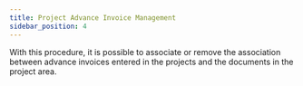 ```yaml
---
title: Project Advance Invoice Management
sidebar_position: 4
---
```


With this procedure, it is possible to associate or remove the association between advance invoices entered in the projects and the documents in the project area.